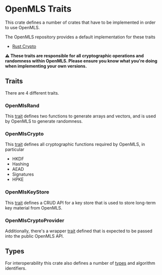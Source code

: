 # OpenMLS Traits

This crate defines a number of crates that have to be implemented in order to use OpenMLS.

The OpenMLS repository provides a default implementation for these traits

- [Rust Crypto](../openmls_rust_crypto/README.md)

**⚠️ These traits are responsible for all cryptographic operations and randomness within OpenMLS. Please ensure you know what you're doing when implementing your own versions.**

## Traits

There are 4 different traits.

### OpenMlsRand

This [trait](./src/random.rs) defines two functions to generate arrays and vectors, and is used by OpenMLS to generate randomness.

### OpenMlsCrypto

This [trait](./src/crypto.rs) defines all cryptographic functions required by OpenMLS, in particular

- HKDF
- Hashing
- AEAD
- Signatures
- HPKE

### OpenMlsKeyStore

This [trait](./src/key_store.rs) defines a CRUD API for a key store that is used to store long-term key material from OpenMLS.

### OpenMlsCryptoProvider
Additionally, there's a wrapper [trait](./src/traits.rs) defined that is expected to be passed into the public OpenMLS API.

## Types
For interoperability this crate also defines a number of [types](./src/types.rs) and algorithm identifiers.
